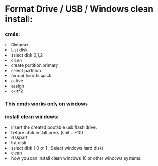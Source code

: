 # Format Drive / USB / Windows clean install:

<h3>cmds:</h3>

<li>Diskpart</li>
<li>List disk</li>
<li>select disk 0,1,2</li>
<li>clean</li>
<li>create partition primary</li>
<li>select partition</li>
<li>format fs=ntfs quick</li>
<li>active</li>
<li>assign</li>
<li>exit*2</li>

<h3>This cmds works only on windows </h3>

<h3> install clean windows: </h3>

<li> insert the created bootable usb flash drive. </li>

<li> before click install press (shit + F10) </li>

<li>diskpart</li>

<li>list disk</li>

<li>select disk ( 0 or 1 , Select windows hard disk)</li>

<li>clean</li>

<li>Now you can install clean windows 10 or other windows systems. </li>

